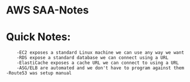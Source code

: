 # AWS SAA-Notes
# Quick Notes: 
		-EC2 exposes a standard Linux machine we can use any way we want
		-RDS expose a standard database we can connect using a URL
		-ElastiCache exposes a cache URL we can connect to using a URL
		-ASG/ELB are automated and we don't have to program against them		-Route53 was setup manual

